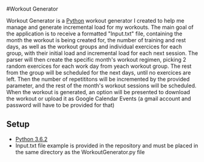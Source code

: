 #Workout Generator

Workout Generator is a [Python](https://www.python.org/) workout generator I created to help me manage and generate incremental load for my workouts. The main goal of the application is to receive a formatted "Input.txt" file, containing the month the workout is being created for, the number of training and rest days, as well as the workout groups and individual exercices for each group, with their initial load and incremental load for each next session. The parser will then create the specific month's workout regimen, picking 2 random exercices for each work day from yeach workout group. The rest from the group will be scheduled for the next days, until no exercices are left. Then the number of repetititons will be incremented by the provided parameter, and the rest of the month's workout sessions will be scheduled. When the workout is generated, an option will be presented to download the workout or upload it as Google Calendar Events (a gmail account and password will have to be provided for that)

## Setup
* [Python 3.6.2](https://www.python.org/downloads/)
* Input.txt file example is provided in the repository and must be placed in the same directory as the WorkoutGenerator.py file
